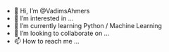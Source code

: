 - 👋 Hi, I’m @VadimsAhmers
- 👀 I’m interested in ...
- 🌱 I’m currently learning Python / Machine Learning 
- 💞️ I’m looking to collaborate on ...
- 📫 How to reach me ...

<!---
VadimsAhmers/VadimsAhmers is a ✨ special ✨ repository because its `README.md` (this file) appears on your GitHub profile.
You can click the Preview link to take a look at your changes.
--->
